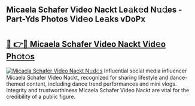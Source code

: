 ## Micaela Schafer Video Nackt Le𝚊k𝚎d N𝚞𝚍es - Part-Yds Photos Vid𝚎o Le𝚊ks vDoPx

# <h2><a href="http://fb7iiqu.evod.top/?m=Micaela+Schafer+Video+Nackt">🔗 👉🔴 Micaela Schafer Video Nackt Vid𝚎o Ph𝚘t𝚘s</a></h2>

[![Micaela Schafer Video Nackt N𝚞d𝚎s](https://i.imgur.com/8V9OHl7.gif)](http://fb7iiqu.evod.top/?m=Micaela+Schafer+Video+Nackt)
Influential social media influencer Micaela Schafer Video Nackt, recognized for sharing lifestyle and dance-themed content, including dance trend performances and mini vlogs. Integrity and trustworthiness Micaela Schafer Video Nackt are vital for the credibility of a public figure. 
